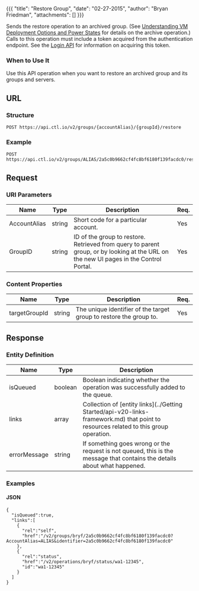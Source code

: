 {{{
  "title": "Restore Group",
  "date": "02-27-2015",
  "author": "Bryan Friedman",
  "attachments": []
}}}

Sends the restore operation to an archived group. (See [Understanding VM Deployment Options and Power States](http://www.ctl.io/knowledge-base/servers/understanding-vm-deployment-options-and-power-states/#archive) for details on the archive operation.) Calls to this operation must include a token acquired from the authentication endpoint. See the [Login API](../Authentication/login.md) for information on acquiring this token.


### When to Use It

Use this API operation when you want to restore an archived group and its groups and servers.

## URL

### Structure

    POST https://api.ctl.io/v2/groups/{accountAlias}/{groupId}/restore

### Example

    POST https://api.ctl.io/v2/groups/ALIAS/2a5c0b9662cf4fc8bf6180f139facdc0/restore

## Request

### URI Parameters

| Name | Type | Description | Req. |
| --- | --- | --- | --- |
| AccountAlias | string | Short code for a particular account. | Yes |
| GroupID | string | ID of the group to restore. Retrieved from query to parent group, or by looking at the URL on the new UI pages in the Control Portal. | Yes |

### Content Properties

| Name | Type | Description | Req. |
| --- | --- | --- | --- |
| targetGroupId | string | The unique identifier of the target group to restore the group to. | Yes |

## Response

### Entity Definition

| Name | Type | Description |
| --- | --- | --- |
| isQueued | boolean | Boolean indicating whether the operation was successfully added to the queue. |
| links | array | Collection of [entity links](../Getting Started/api-v20-links-framework.md) that point to resources related to this group operation. |
| errorMessage | string | If something goes wrong or the request is not queued, this is the message that contains the details about what happened. |

### Examples

#### JSON

    {
      "isQueued":true,
      "links":[
        {
          "rel":"self",
          "href":"/v2/groups/bryf/2a5c0b9662cf4fc8bf6180f139facdc0?AccountAlias=ALIAS&identifier=2a5c0b9662cf4fc8bf6180f139facdc0"
        },
        {
          "rel":"status",
          "href":"/v2/operations/bryf/status/wa1-12345",
          "id":"wa1-12345"
        }
      ]
    }
